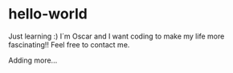 # hello-world
Just learning :)
I´m Oscar and I want coding to make my life more fascinating!!
Feel free to contact me.


Adding more...
